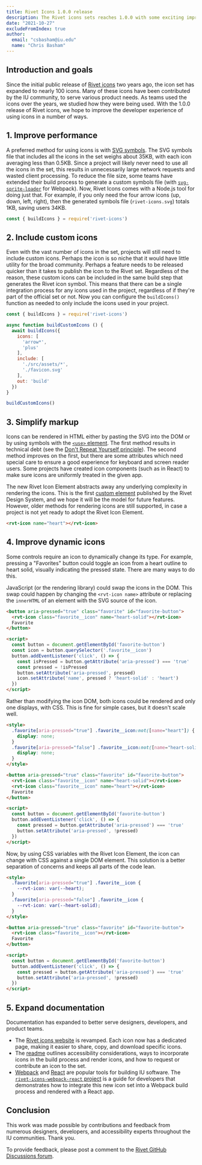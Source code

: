 ```yaml
---
title: Rivet Icons 1.0.0 release
description: The Rivet icons sets reaches 1.0.0 with some exciting improvements 
date: "2021-10-27"
excludeFromIndex: true
author:
  email: "csbasham@iu.edu"
  name: "Chris Basham"
---
```

## Introduction and goals
Since the initial public release of [Rivet icons](https://github.com/indiana-university/rivet-icons) two years ago, the icon set has expanded to nearly 100 icons. Many of these icons have been contributed by the IU community, to serve various product needs. As teams used the icons over the years, we studied how they were being used. With the 1.0.0 release of Rivet icons, we hope to improve the developer experience of using icons in a number of ways.

## 1. Improve performance

A preferred method for using icons is with [SVG symbols](https://developer.mozilla.org/en-US/docs/Web/SVG/Element/symbol). The SVG symbols file that includes all the icons in the set weighs about 35KB, with each icon averaging less than 0.5KB. Since a project will likely never need to use all the icons in the set, this results in unnecessarily large network requests and wasted client processing. To reduce the file size, some teams have extended their build process to generate a custom symbols file (with [`svg-sprite-loader`](https://github.com/JetBrains/svg-sprite-loader) for Webpack). Now, Rivet Icons comes with a Node.js tool for doing just that. For example, if you only need the four arrow icons (up, down, left, right), then the generated symbols file (`rivet-icons.svg`) totals 1KB, saving users 34KB.

```js
const { buildIcons } = require('rivet-icons')
```

## 2. Include custom icons

Even with the vast number of icons in the set, projects will still need to include custom icons. Perhaps the icon is so niche that it would have little utility for the broad community. Perhaps a feature needs to be released quicker than it takes to publish the icon to the Rivet set. Regardless of the reason, these custom icons can be included in the same build step that generates the Rivet icon symbol. This means that there can be a single integration process for any icons used in the project, regardless of if they're part of the official set or not. Now you can configure the `buildIcons()` function as needed to only include the icons used in your project.

```js
const { buildIcons } = require('rivet-icons')

async function buildCustomIcons () {
  await buildIcons({
    icons: [
      'arrow*',
      'plus'
    ],
    include: [
      './src/assets/*',
      './favicon.svg'
    ],
    out: 'build'
  })
}

buildCustomIcons()
```

## 3. Simplify markup

Icons can be rendered in HTML either by pasting the SVG into the DOM or by using symbols with the [`<use>` element](https://developer.mozilla.org/en-US/docs/Web/SVG/Element/use). The first method results in technical debt (see the [Don't Repeat Yourself principle](https://en.wikipedia.org/wiki/Don%27t_repeat_yourself)). The second method improves on the first, but there are some attributes which need special care to ensure a good experience for keyboard and screen reader users. Some projects have created icon components (such as in React) to make sure icons are uniformly treated in the given app.

The new Rivet Icon Element abstracts away any underlying complexity in rendering the icons. This is the first [custom element](https://developer.mozilla.org/en-US/docs/Web/Web_Components/Using_custom_elements) published by the Rivet Design System, and we hope it will be the model for future features. However, older methods for rendering icons are still supported, in case a project is not yet ready to adopt the Rivet Icon Element.

```html
<rvt-icon name="heart"></rvt-icon>
```

## 4. Improve dynamic icons

Some controls require an icon to dynamically change its type. For example, pressing a "Favorites" button could toggle an icon from a heart outline to heart solid, visually indicating the pressed state. There are many ways to do this.

JavaScript (or the rendering library) could swap the icons in the DOM. This swap could happen by changing the `<rvt-icon name>` attribute or replacing the `innerHTML` of an element with the SVG source of the icon.

```html
<button aria-pressed="true" class="favorite" id="favorite-button">
  <rvt-icon class="favorite__icon" name="heart-solid"></rvt-icon>
  Favorite
</button>

<script>
  const button = document.getElementById('favorite-button')
  const icon = button.querySelector('.favorite__icon')
  button.addEventListener('click', () => {
    const isPressed = button.getAttribute('aria-pressed') === 'true'
    const pressed = !isPressed
    button.setAttribute('aria-pressed', pressed)
    icon.setAttribute('name', pressed ? 'heart-solid' : 'heart')
  })
</script>
```

Rather than modifying the icon DOM, both icons could be rendered and only one displays, with CSS. This is fine for simple cases, but it doesn't scale well.

```html
<style>
  .favorite[aria-pressed="true"] .favorite__icon:not([name="heart"]) {
    display: none;
  }
  .favorite[aria-pressed="false"] .favorite__icon:not([name="heart-solid"]) {
    display: none;
  }
</style>

<button aria-pressed="true" class="favorite" id="favorite-button">
  <rvt-icon class="favorite__icon" name="heart-solid"></rvt-icon>
  <rvt-icon class="favorite__icon" name="heart"></rvt-icon>
  Favorite
</button>

<script>
  const button = document.getElementById('favorite-button')
  button.addEventListener('click', () => {
    const pressed = button.getAttribute('aria-pressed') === 'true'
    button.setAttribute('aria-pressed', !pressed)
  })
</script>
```

Now, by using CSS variables with the Rivet Icon Element, the icon can change with CSS against a single DOM element. This solution is a better separation of concerns and keeps all parts of the code lean.

```html
<style>
  .favorite[aria-pressed="true"] .favorite__icon {
    --rvt-icon: var(--heart);
  }
  .favorite[aria-pressed="false"] .favorite__icon {
    --rvt-icon: var(--heart-solid);
  }
</style>

<button aria-pressed="true" class="favorite" id="favorite-button">
  <rvt-icon class="favorite__icon"></rvt-icon>
  Favorite
</button>

<script>
  const button = document.getElementById('favorite-button')
  button.addEventListener('click', () => {
    const pressed = button.getAttribute('aria-pressed') === 'true'
    button.setAttribute('aria-pressed', !pressed)
  })
</script>
```

## 5. Expand documentation

Documentation has expanded to better serve designers, developers, and product teams.

- The [Rivet icons website](https://indiana-university.github.io/rivet-icons/) is revamped. Each icon now has a dedicated page, making it easier to share, copy, and download specific icons.
- The [readme](https://github.com/indiana-university/rivet-icons#readme) outlines accessibility considerations, ways to incorporate icons in the build process and render icons, and how to request or contribute an icon to the set.
- [Webpack](https://webpack.js.org/) and [React](https://reactjs.org/) are popular tools for building IU software. The [`rivet-icons-webpack-react` project](https://github.com/basham/rivet-icons-webpack-react) is a guide for developers that demonstrates how to integrate this new icon set into a Webpack build process and rendered with a React app.

## Conclusion

This work was made possible by contributions and feedback from numerous designers, developers, and accessibility experts throughout the IU communities. Thank you.

To provide feedback, please post a comment to the [Rivet GitHub Discussions forum](https://github.com/indiana-university/rivet-source/discussions/).


